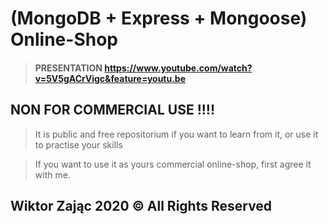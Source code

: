 # (MongoDB + Express + Mongoose)  Online-Shop

> #### PRESENTATION https://www.youtube.com/watch?v=5V5gACrVigc&feature=youtu.be

## NON FOR COMMERCIAL USE !!!!
> It is public and free repositorium if you want to learn from it, or use it to practise your skills

> If you want to use it as yours commercial online-shop, first agree it with me.

## Wiktor Zając 2020 ©️ All Rights Reserved
